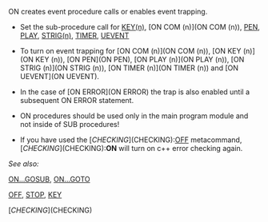 ON creates event procedure calls or enables event trapping.


* Set the sub-procedure call for [KEY(n)](KEY(n)), [ON COM (n)](ON COM (n)), [PEN](PEN), [PLAY](PLAY), [STRIG(n)](STRIG(n)), [TIMER](TIMER), [UEVENT](UEVENT)

* To turn on event trapping for [ON COM (n)](ON COM (n)), [ON KEY (n)](ON KEY (n)), [ON PEN](ON PEN), [ON PLAY (n)](ON PLAY (n)), [ON STRIG (n)](ON STRIG (n)), [ON TIMER (n)](ON TIMER (n)) and [ON UEVENT](ON UEVENT). 

* In the case of [ON ERROR](ON ERROR) the trap is also enabled until a subsequent ON ERROR statement.
* ON procedures should be used only in the main program module and not inside of SUB procedures!
* If you have used the [$CHECKING]($CHECKING):[OFF](OFF) metacommand, [$CHECKING]($CHECKING):**ON** will turn on c++ error checking again.


*See also:* 

[ON...GOSUB](ON...GOSUB), [ON...GOTO](ON...GOTO) 

[OFF](OFF), [STOP](STOP), [KEY](KEY)

[$CHECKING]($CHECKING)




